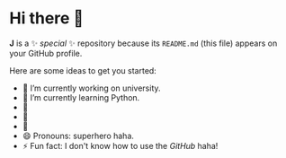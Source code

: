 # Hi there 👋

**J** is a ✨ _special_ ✨ repository because its `README.md` (this file) appears on your GitHub profile.

Here are some ideas to get you started:

- 🔭 I’m currently working on university.
- 🌱 I’m currently learning Python.
- 👯
- 🤔
- 💬
- 😄 Pronouns: superhero haha.
- ⚡ Fun fact: I don't know how to use the _GitHub_ haha!
